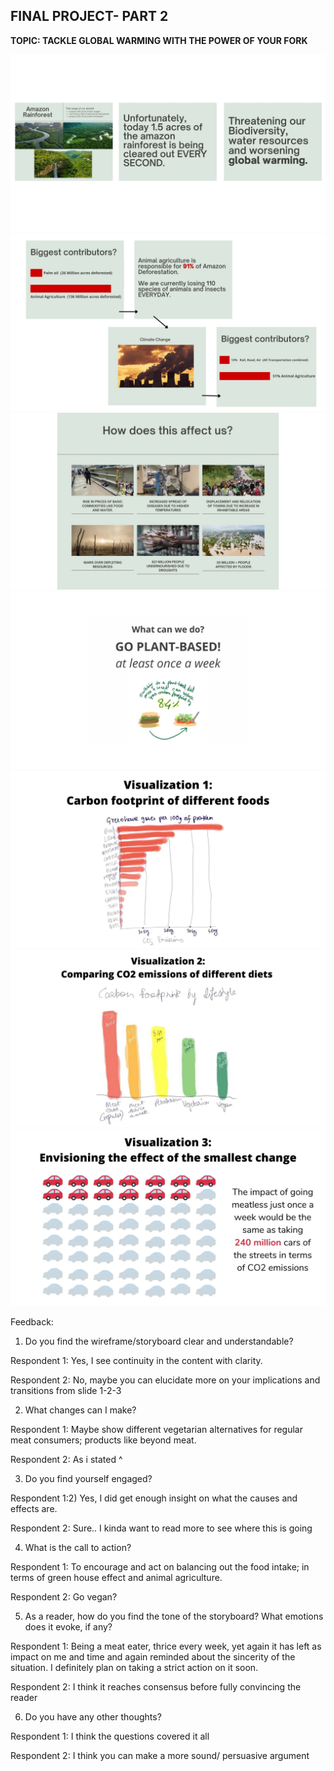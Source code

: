 **FINAL PROJECT- PART 2**
----

**TOPIC: TACKLE GLOBAL WARMING WITH THE POWER OF YOUR FORK**

![1](1.1.jpg)
![2](2.1.jpg)
![3](3.1.jpg)
![4](4.jpg)
![5](5.jpg)
![6](6.jpg)
![7](7.jpg)

Feedback:

1.	Do you find the wireframe/storyboard clear and understandable?

Respondent 1: Yes, I see continuity in the content with clarity.

Respondent 2: No, maybe you can elucidate more on your implications and transitions from slide 1-2-3

2.	What changes can I make? 

Respondent 1: Maybe show different vegetarian alternatives for regular meat consumers; products like beyond meat.

Respondent 2: As i stated ^

3.	Do you find yourself engaged?

Respondent 1:2)	Yes, I did get enough insight on what the causes and effects are.

Respondent 2: Sure.. I kinda want to read more to see where this is going

4.	What is the call to action?

Respondent 1: To encourage and act on balancing out the food intake; in terms of green house effect and animal agriculture.

Respondent 2: Go vegan?

5.	As a reader, how do you find the tone of the storyboard? What emotions does it evoke, if any?

Respondent 1: Being a meat eater, thrice every week, yet again it has left as impact on me and time and again reminded about the sincerity of the situation. I definitely plan on taking a strict action on it soon.

Respondent 2: I think it reaches consensus before fully convincing the reader

6. Do you have any other thoughts?

Respondent 1: I think the questions covered it all

Respondent 2: I think you can make a more sound/ persuasive argument


